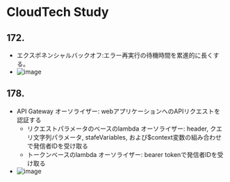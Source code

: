 # CloudTech Study

## 172.

- エクスポネンシャルバックオフ:エラー再実行の待機時間を累進的に長くする。
- ![image](https://github.com/yoshikikasama/network-and-server/assets/61643054/13469406-4f7c-4d4e-9561-b0d4c1db5e98)

## 178.

- API Gateway オーソライザー: webアプリケーションへのAPIリクエストを認証する
  - リクエストパラメータのベースのlambda オーソライザー: header, クエリ文字列パラメータ, stafeVariables, および$context変数の組み合わせで発信者IDを受け取る
  - トークンベースのlambda オーソライザー: bearer tokenで発信者IDを受け取る
- ![image](https://github.com/yoshikikasama/network-and-server/assets/61643054/f9844013-f0a0-4735-9860-5d43199a2cb2)
